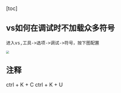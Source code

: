 [toc]

## vs如何在调试时不加载众多符号
	进入vs,工具->选项->调试->符号，按下图配置
<img src="C:\Users\king-kong\Desktop\essence\blog-plan\IMG\symbol.PNG" style="zoom:50%;" />

## 注释

ctrl + K + C
ctrl + K + U
